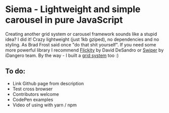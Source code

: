 # Siema - Lightweight and simple carousel in pure JavaScript

Creating another grid system or carousel framework sounds like a stupid idea? I did it! Crazy lightweight (just 1kb  gziped), no dependencies and no styling. As Brad Frost said once "do that shit yourself". If you need some more powerful library I recommend <a href="http://flickity.metafizzy.co/">Flickity</a> by David DeSandro or <a href="http://idangero.us/swiper/">Swiper</a> by iDangero team. By the way - I built a <a href="https://pawelgrzybek.com/do-you-really-need-another-grid-system/">grid system</a> too :)

## To do:

- Link Github page from description
- Test cross browser
- Contributors welcome
- CodePen examples
- Video of using with yarn / npm

